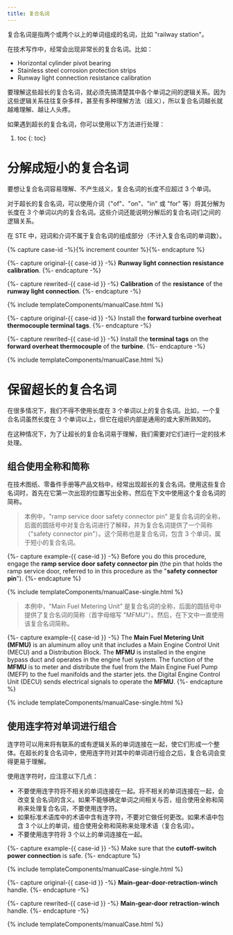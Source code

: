 ```yaml
---
title: 复合名词
---
```


复合名词是指两个或两个以上的单词组成的名词，比如 "railway station"。

在技术写作中，经常会出现非常长的复合名词。比如：

- Horizontal cylinder pivot bearing
- Stainless steel corrosion protection strips
- Runway light connection resistance calibration

要理解这些超长的复合名词，就必须先搞清楚其中各个单词之间的逻辑关系。因为这些逻辑关系往往复杂多样，甚至有多种理解方法（歧义），所以复合名词越长就越难理解、越让人头疼。

如果遇到超长的复合名词，你可以使用以下方法进行处理：

1. toc
{: toc}

# 分解成短小的复合名词

要想让复合名词容易理解、不产生歧义，复合名词的长度不应超过 3 个单词。

对于超长的复合名词，可以使用介词（"of"、"on"、"in" 或 "for" 等）将其分解为长度在 3 个单词以内的复合名词。这些介词还能说明分解后的复合名词们之间的逻辑关系。

在 STE 中，冠词和介词不属于复合名词的组成部分（不计入复合名词的单词数）。

{% capture case-id -%}{% increment counter %}{%- endcapture %}

{%- capture original-{{ case-id }} -%}
**Runway light connection resistance calibration**.
{%- endcapture -%}

{%- capture rewrited-{{ case-id }} -%}
**Calibration** of the **resistance** of the **runway light connection**.
{%- endcapture -%}

{% include templateComponents/manualCase.html %}

{%- capture original-{{ case-id }} -%}
Install the **forward turbine overheat thermocouple terminal tags**.
{%- endcapture -%}

{%- capture rewrited-{{ case-id }} -%}
Install the **terminal tags** on the **forward overheat thermocouple** of the **turbine**.
{%- endcapture -%}

{% include templateComponents/manualCase.html %}

# 保留超长的复合名词

在很多情况下，我们不得不使用长度在 3 个单词以上的复合名词。比如，一个复合名词虽然长度在 3 个单词以上，但它在组织内部是通用的或大家所熟知的。

在这种情况下，为了让超长的复合名词易于理解，我们需要对它们进行一定的技术处理。

## 组合使用全称和简称

在技术图纸、零备件手册等产品文档中，经常出现超长的复合名词。使用这些复合名词时，首先在它第一次出现的位置写出全称，然后在下文中使用这个复合名词的简称。

> 本例中，"ramp service door safety connector pin" 是复合名词的全称，后面的圆括号中对复合名词进行了解释，并为复合名词提供了一个简称（"safety connector pin"）。这个简称也是复合名词，包含 3 个单词，属于短小的复合名词。

{%- capture example-{{ case-id }} -%}
Before you do this procedure, engage the **ramp service door safety connector pin** (the pin that holds the ramp service door, referred to in this procedure as the "**safety connector pin**").
{%- endcapture %}

{% include templateComponents/manualCase-single.html %}

> 本例中，"Main Fuel Metering Unit" 是复合名词的全称，后面的圆括号中提供了复合名词的简称（首字母缩写 "MFMU"）。然后，在下文中一直使用该复合名词简称。

{%- capture example-{{ case-id }} -%}
The **Main Fuel Metering Unit (MFMU)** is an aluminum alloy unit that includes a Main Engine Control Unit (MECU) and a Distribution Block. The **MFMU** is installed in the engine bypass duct and operates in the engine fuel system. The function of the **MFMU** is to meter and distribute the fuel from the Main Engine Fuel Pump (MEFP) to the fuel manifolds and the starter jets. the Digital Engine Control Unit (DECU) sends electrical  signals to operate the **MFMU**.
{%- endcapture %}

{% include templateComponents/manualCase-single.html %}

## 使用连字符对单词进行组合

连字符可以用来将有联系的或有逻辑关系的单词连接在一起，使它们形成一个整体。在超长的复合名词中，使用连字符对其中的单词进行组合之后，复合名词会变得更易于理解。

使用连字符时，应注意以下几点：

- 不要使用连字符将不相关的单词连接在一起。将不相关的单词连接在一起，会改变复合名词的含义。如果不能够确定单词之间相关与否，组合使用全称和简称来处理复合名词，不要使用连字符。
- 如果标准术语库中的术语中含有连字符，不要对它做任何更改。如果术语中包含 3 个以上的单词，组合使用全称和简称来处理术语（复合名词）。
- 不要使用连字符将 3 个以上的单词连接在一起。

{%- capture example-{{ case-id }} -%}
Make sure that the **cutoff-switch power connection** is safe.
{%- endcapture %}

{% include templateComponents/manualCase-single.html %}

{%- capture original-{{ case-id }} -%}
**Main-gear-door-retraction-winch** handle.
{%- endcapture -%}

{%- capture rewrited-{{ case-id }} -%}
**Main-gear-door** **retraction-winch** handle.
{%- endcapture -%}

{% include templateComponents/manualCase.html %}

